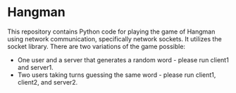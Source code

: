 # Hangman
This repository contains Python code for playing the game of Hangman using network communication, specifically network sockets. It utilizes the socket library. There are two variations of the game possible:

- One user and a server that generates a random word - please run client1 and server1.
- Two users taking turns guessing the same word - please run client1, client2, and server2.
